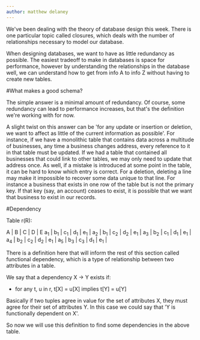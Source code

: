 ```yaml
---
author: matthew delaney
---
```


We've been dealing with the theory of database design this week. There is one particular topic called closures, which deals with the number of relationships necessary to model our database.

When designing databases, we want to have as little redundancy as possible. The easiest tradeoff to make in databases is space for performance, however by understanding the relationships in the database well, we can understand how to get from info A to info Z without having to create new tables.

#What makes a good schema?

The simple answer is a minimal amount of redundancy. Of course, some redundancy can lead to performance increases, but that's the definition we're working with for now. 

A slight twist on this answer can be 'for any update or insertion or deletion, we want to affect as little of the current information as possible'. For instance, if we have a monolithic table that contains data across a multitude of businesses, any time a business changes address, every reference to it in that table must be updated. If we had a table that contained all businesses that could link to other tables, we may only need to update that address once. As well, if a mistake is introduced at some point in the table, it can be hard to know which entry is correct. For a deletion, deleting a line may make it impossible to recover some data unique to that line. For instance a business that exists in one row of the table but is not the primary key. If that key (say, an account) ceases to exist, it is possible that we want that business to exist in our records.

#Dependency

Table r(R):

A | B | C | D | E
a<sub>1</sub> | b<sub>1</sub> | c<sub>1</sub> | d<sub>1</sub> | e<sub>1</sub> | 
a<sub>2</sub> | b<sub>1</sub> | c<sub>2</sub> | d<sub>2</sub> | e<sub>1</sub> |
a<sub>3</sub> | b<sub>2</sub> | c<sub>1</sub> | d<sub>1</sub> | e<sub>1</sub> |
a<sub>4</sub> | b<sub>2</sub> | c<sub>2</sub> | d<sub>2</sub> | e<sub>1</sub> |
a<sub>5</sub> | b<sub>3</sub> | c<sub>3</sub> | d<sub>1</sub> | e<sub>1</sub> |

There is a definition here that will inform the rest of this section called functional dependency, which is a type of relationship between two attributes in a table.

We say that a dependency X -> Y exists if:

* for any t, u in r, t[X] = u[X] implies t[Y] = u[Y]

Basically if two tuples agree in value for the set of attributes X, they must agree for their set of attributes Y. In this case we could say that 'Y is functionally dependent on X'.

So now we will use this definition to find some dependencies in the above table.
